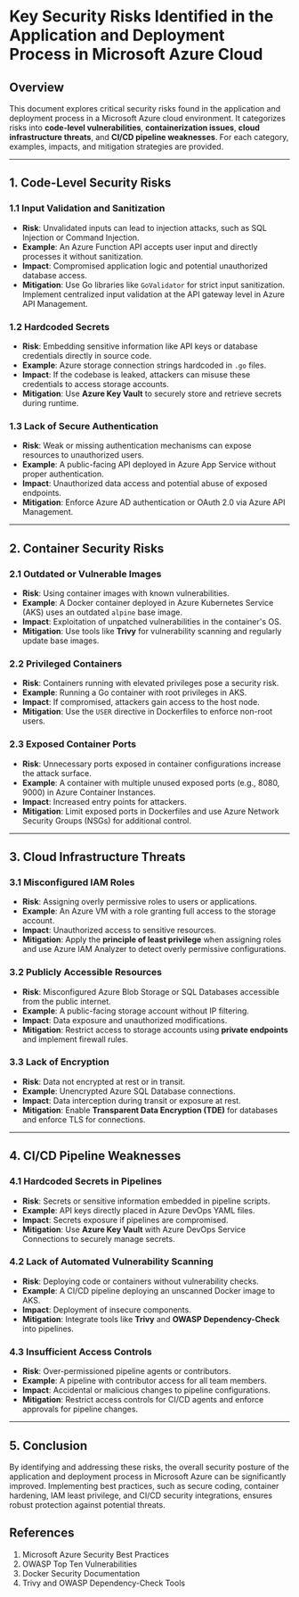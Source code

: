 
# Key Security Risks Identified in the Application and Deployment Process in Microsoft Azure Cloud

## Overview
This document explores critical security risks found in the application and deployment process in a Microsoft Azure cloud environment. It categorizes risks into **code-level vulnerabilities**, **containerization issues**, **cloud infrastructure threats**, and **CI/CD pipeline weaknesses**. For each category, examples, impacts, and mitigation strategies are provided.

---

## 1. **Code-Level Security Risks**

### **1.1 Input Validation and Sanitization**
- **Risk**: Unvalidated inputs can lead to injection attacks, such as SQL Injection or Command Injection.
- **Example**: An Azure Function API accepts user input and directly processes it without sanitization.
- **Impact**: Compromised application logic and potential unauthorized database access.
- **Mitigation**: Use Go libraries like `GoValidator` for strict input sanitization. Implement centralized input validation at the API gateway level in Azure API Management.

### **1.2 Hardcoded Secrets**
- **Risk**: Embedding sensitive information like API keys or database credentials directly in source code.
- **Example**: Azure storage connection strings hardcoded in `.go` files.
- **Impact**: If the codebase is leaked, attackers can misuse these credentials to access storage accounts.
- **Mitigation**: Use **Azure Key Vault** to securely store and retrieve secrets during runtime.

### **1.3 Lack of Secure Authentication**
- **Risk**: Weak or missing authentication mechanisms can expose resources to unauthorized users.
- **Example**: A public-facing API deployed in Azure App Service without proper authentication.
- **Impact**: Unauthorized data access and potential abuse of exposed endpoints.
- **Mitigation**: Enforce Azure AD authentication or OAuth 2.0 via Azure API Management.

---

## 2. **Container Security Risks**

### **2.1 Outdated or Vulnerable Images**
- **Risk**: Using container images with known vulnerabilities.
- **Example**: A Docker container deployed in Azure Kubernetes Service (AKS) uses an outdated `alpine` base image.
- **Impact**: Exploitation of unpatched vulnerabilities in the container's OS.
- **Mitigation**: Use tools like **Trivy** for vulnerability scanning and regularly update base images.

### **2.2 Privileged Containers**
- **Risk**: Containers running with elevated privileges pose a security risk.
- **Example**: Running a Go container with root privileges in AKS.
- **Impact**: If compromised, attackers gain access to the host node.
- **Mitigation**: Use the `USER` directive in Dockerfiles to enforce non-root users.

### **2.3 Exposed Container Ports**
- **Risk**: Unnecessary ports exposed in container configurations increase the attack surface.
- **Example**: A container with multiple unused exposed ports (e.g., 8080, 9000) in Azure Container Instances.
- **Impact**: Increased entry points for attackers.
- **Mitigation**: Limit exposed ports in Dockerfiles and use Azure Network Security Groups (NSGs) for additional control.

---

## 3. **Cloud Infrastructure Threats**

### **3.1 Misconfigured IAM Roles**
- **Risk**: Assigning overly permissive roles to users or applications.
- **Example**: An Azure VM with a role granting full access to the storage account.
- **Impact**: Unauthorized access to sensitive resources.
- **Mitigation**: Apply the **principle of least privilege** when assigning roles and use Azure IAM Analyzer to detect overly permissive configurations.

### **3.2 Publicly Accessible Resources**
- **Risk**: Misconfigured Azure Blob Storage or SQL Databases accessible from the public internet.
- **Example**: A public-facing storage account without IP filtering.
- **Impact**: Data exposure and unauthorized modifications.
- **Mitigation**: Restrict access to storage accounts using **private endpoints** and implement firewall rules.

### **3.3 Lack of Encryption**
- **Risk**: Data not encrypted at rest or in transit.
- **Example**: Unencrypted Azure SQL Database connections.
- **Impact**: Data interception during transit or exposure at rest.
- **Mitigation**: Enable **Transparent Data Encryption (TDE)** for databases and enforce TLS for connections.

---

## 4. **CI/CD Pipeline Weaknesses**

### **4.1 Hardcoded Secrets in Pipelines**
- **Risk**: Secrets or sensitive information embedded in pipeline scripts.
- **Example**: API keys directly placed in Azure DevOps YAML files.
- **Impact**: Secrets exposure if pipelines are compromised.
- **Mitigation**: Use **Azure Key Vault** with Azure DevOps Service Connections to securely manage secrets.

### **4.2 Lack of Automated Vulnerability Scanning**
- **Risk**: Deploying code or containers without vulnerability checks.
- **Example**: A CI/CD pipeline deploying an unscanned Docker image to AKS.
- **Impact**: Deployment of insecure components.
- **Mitigation**: Integrate tools like **Trivy** and **OWASP Dependency-Check** into pipelines.

### **4.3 Insufficient Access Controls**
- **Risk**: Over-permissioned pipeline agents or contributors.
- **Example**: A pipeline with contributor access for all team members.
- **Impact**: Accidental or malicious changes to pipeline configurations.
- **Mitigation**: Restrict access controls for CI/CD agents and enforce approvals for pipeline changes.

---

## 5. **Conclusion**
By identifying and addressing these risks, the overall security posture of the application and deployment process in Microsoft Azure can be significantly improved. Implementing best practices, such as secure coding, container hardening, IAM least privilege, and CI/CD security integrations, ensures robust protection against potential threats.

## References
1. Microsoft Azure Security Best Practices
2. OWASP Top Ten Vulnerabilities
3. Docker Security Documentation
4. Trivy and OWASP Dependency-Check Tools
